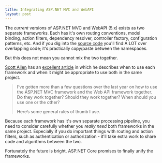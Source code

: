```yaml
---
title: Integrating ASP.NET MVC and WebAPI
layout: post
---
```


The *current* versions of ASP.NET MVC and WebAPI (5.x) exists as two separate frameworks. Each has it's own routing conventions, model binding, action filters, dependency resolver, controller factory, configuration patterns, etc. And if you dig into the [source code](https://aspnetwebstack.codeplex.com/SourceControl/latest) you'll find A LOT over overlapping code; it's practically copy/paste between the namespaces.

But this does not mean you cannot mix the two together.

[Scott Allen](http://odetocode.com/about/scott-allen) has an [excellent article](http://odetocode.com/blogs/scott/archive/2013/07/01/on-the-coexistence-of-asp-net-mvc-and-webapi.aspx) in which he describes when to use each framework and when it might be appropriate to use both in the same project.

> I’ve gotten more than a few questions over the last year on how to use the ASP.NET MVC framework and the Web API framework together. Do they work together? Should they work together? When should you use one or the other?
> 
> Here’s some general rules of thumb I use.

Because each framework has it's own separate processing pipeline, you need to consider carefully whether you *really need* both frameworks in the same project. Especially if you do important things with routing and action filters, such as authentication or authorization - it'll take extra work to share code and algorithms between the two.

Fortunately the future is bright. ASP.NET Core promises to finally unify the frameworks.